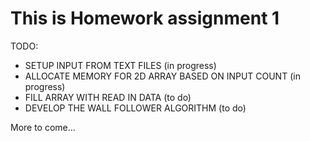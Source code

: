 # This is Homework assignment 1  

TODO:  
- SETUP INPUT FROM TEXT FILES (in progress)
- ALLOCATE MEMORY FOR 2D ARRAY BASED ON INPUT COUNT (in progress)
- FILL ARRAY WITH READ IN DATA (to do)
- DEVELOP THE WALL FOLLOWER ALGORITHM (to do) 

More to come...
